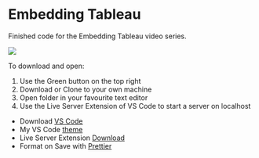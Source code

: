 # Embedding Tableau

Finished code for the Embedding Tableau video series.

![](https://res.cloudinary.com/dmim37dbf/image/upload/v1585825492/Embedding%20Tableau%20Video%20Series/Overview_Card.png)

To download and open:

1. Use the Green button on the top right
2. Download or Clone to your own machine
3. Open folder in your favourite text editor
4. Use the Live Server Extension of VS Code to start a server on localhost

- Download [VS Code](https://code.visualstudio.com/)
- My VS Code [theme](https://marketplace.visualstudio.com/items?itemName=Equinusocio.vsc-material-theme)
- Live Server Extension [Download](https://marketplace.visualstudio.com/items?itemName=ritwickdey.LiveServer)
- Format on Save with [Prettier](https://marketplace.visualstudio.com/items?itemName=esbenp.prettier-vscode)
